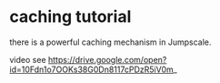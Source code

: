 # caching tutorial

there is a powerful caching mechanism in Jumpscale.

video see
https://drive.google.com/open?id=10Fdn1o7OOKs38G0Dn8117cPDzR5iV0m_
